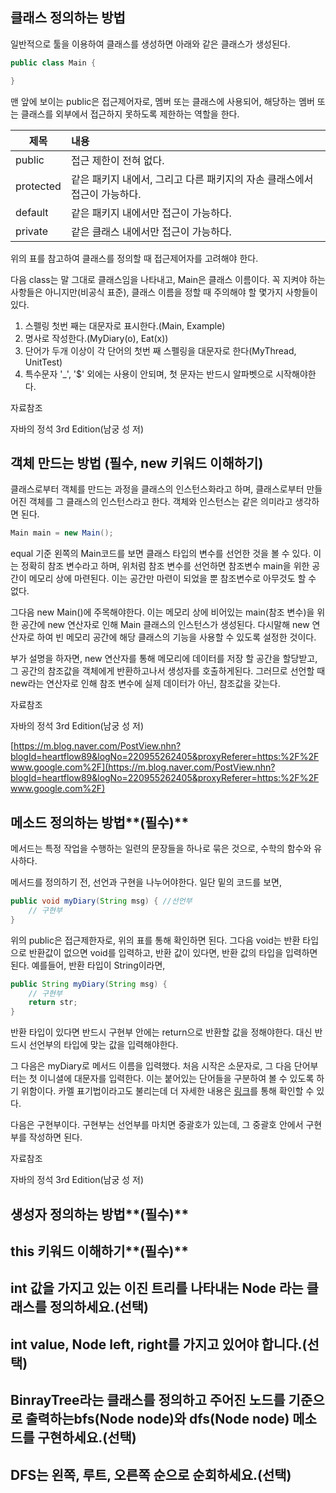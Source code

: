 ## 클래스 정의하는 방법

일반적으로 툴을 이용하여 클래스를 생성하면 아래와 같은 클래스가 생성된다.

```java
public class Main {

}
```

맨 앞에 보이는 public은 접근제어자로, 멤버 또는 클래스에 사용되어, 해당하는 멤버 또는 클래스를 외부에서 접근하지 못하도록 제한하는 역할을 한다.

|제목|내용|
|---|:---|
|public|접근 제한이 전혀 없다.|
|protected|같은 패키지 내에서, 그리고 다른 패키지의 자손 클래스에서 접근이 가능하다.|
|default|같은 패키지 내에서만 접근이 가능하다.|
|private|같은 클래스 내에서만 접근이 가능하다.|

위의 표를 참고하여 클래스를 정의할 때 접근제어자를 고려해야 한다.

다음 class는 말 그대로 클래스임을 나타내고, Main은 클래스 이름이다.   꼭 지켜야 하는 사항들은 아니지만(비공식 표준), 클래스 이름을 정할 때 주의해야 할 몇가지 사항들이 있다.

1. 스펠링 첫번 째는 대문자로 표시한다.(Main, Example)
2. 명사로 작성한다.(MyDiary(o), Eat(x))
3. 단어가 두개 이상이 각 단어의 첫번 째 스펠링을 대문자로 한다(MyThread, UnitTest)
4. 특수문자 '_', '$' 외에는 사용이 안되며, 첫 문자는 반드시 알파벳으로 시작해야한다.

자료참조

자바의 정석 3rd Edition(남궁 성 저)

## 객체 만드는 방법 (필수, new 키워드 이해하기)

클래스로부터 객체를 만드는 과정을 클래스의 인스턴스화라고 하며, 클래스로부터 만들어진 객체를 그 클래스의 인스턴스라고 한다. 객체와 인스턴스는 같은 의미라고 생각하면 된다.

```java
Main main = new Main();
```

equal 기준 왼쪽의 Main코드를 보면 클래스 타입의 변수를 선언한 것을 볼 수 있다. 이는 정확히 참조 변수라고 하며, 위처럼 참조 변수를 선언하면 참조변수 main을 위한 공간이 메모리 상에 마련된다. 이는 공간만 마련이 되었을 뿐 참조변수로 아무것도 할 수 없다.

그다음 new Main()에 주목해야한다. 이는 메모리 상에 비어있는 main(참조 변수)을 위한 공간에 new 연산자로 인해 Main 클래스의 인스턴스가 생성된다. 다시말해 new 연산자로 하여 빈 메모리 공간에 해당 클래스의 기능을 사용할 수 있도록 설정한 것이다.

부가 설명을 하자면, new 연산자를 통해 메모리에 데이터를 저장 할 공간을 할당받고, 그 공간의 참조값을 객체에게 반환하고나서 생성자를 호출하게된다. 그러므로 선언할 때 new라는 연산자로 인해 참조 변수에 실제 데이터가 아닌, 참조값을 갖는다.

자료참조

자바의 정석 3rd Edition(남궁 성 저)

[https://m.blog.naver.com/PostView.nhn?blogId=heartflow89&logNo=220955262405&proxyReferer=https:%2F%2Fwww.google.com%2F](https://m.blog.naver.com/PostView.nhn?blogId=heartflow89&logNo=220955262405&proxyReferer=https:%2F%2Fwww.google.com%2F)

## 메소드 정의하는 방법**(필수)**

메서드는 특정 작업을 수행하는 일련의 문장들을 하나로 묶은 것으로, 수학의 함수와 유사하다.

메서드를 정의하기 전, 선언과 구현을 나누어야한다. 일단 밑의 코드를 보면,

```java
public void myDiary(String msg) { //선언부
	// 구현부
}
```

위의 public은 접근제한자로, 위의 표를 통해 확인하면 된다. 그다음 void는 반환 타입으로 반환값이 없으면 void를 입력하고, 반환 값이 있다면, 반환 값의 타입을 입력하면 된다. 예를들어, 반환 타입이 String이라면,

```java
public String myDiary(String msg) {
	// 구현부
	return str;
}
```

반환 타입이 있다면 반드시 구현부 안에는 return으로 반환할 값을 정해야한다. 대신 반드시 선언부의 타입에 맞는 값을 입력해야한다.

그 다음은 myDiary로 메서드 이름을 입력했다. 처음 시작은 소문자로, 그 다음 단어부터는 첫 이니셜에 대문자를 입력한다. 이는 붙어있는 단어들을 구분하여 볼 수 있도록 하기 위함이다. 카멜 표기법이라고도 불리는데 더 자세한 내용은 [링크](https://ko.wikipedia.org/wiki/%EB%82%99%ED%83%80_%EB%8C%80%EB%AC%B8%EC%9E%90)를 통해 확인할 수 있다.

다음은 구현부이다. 구현부는 선언부를 마치면 중괄호가 있는데, 그 중괄호 안에서 구현부를 작성하면 된다.

자료참조

자바의 정석 3rd Edition(남궁 성 저)

## 생성자 정의하는 방법**(필수)**

## this 키워드 이해하기**(필수)**

## int 값을 가지고 있는 이진 트리를 나타내는 Node 라는 클래스를 정의하세요.(선택)

## int value, Node left, right를 가지고 있어야 합니다.(선택)

## BinrayTree라는 클래스를 정의하고 주어진 노드를 기준으로 출력하는bfs(Node node)와 dfs(Node node) 메소드를 구현하세요.(선택)

## DFS는 왼쪽, 루트, 오른쪽 순으로 순회하세요.(선택)